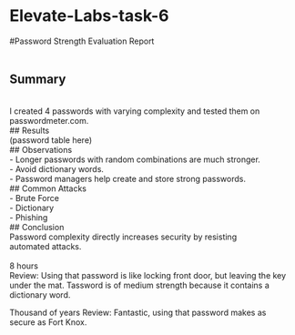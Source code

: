 # Elevate-Labs-task-6
#Password Strength Evaluation Report
<br>
<br>
## Summary
<br>
I created 4 passwords with varying complexity and tested them on passwordmeter.com.
<br>
## Results
<br>
(password table here)
<br>
## Observations
<br>
- Longer passwords with random combinations are much stronger.
<br>
- Avoid dictionary words.
<br>
- Password managers help create and store strong passwords.
<br>
## Common Attacks
<br>
- Brute Force
<br>
- Dictionary
<br>
- Phishing
<br>
## Conclusion
<br>
Password complexity directly increases security by resisting automated attacks.
<br>
<br>
8 hours
<br>
Review: Using that password is like locking front door, but leaving the key under the mat. Tassword is of medium strength because it contains a dictionary word.

Thousand of years
Review: Fantastic, using that password makes as secure as Fort Knox.
